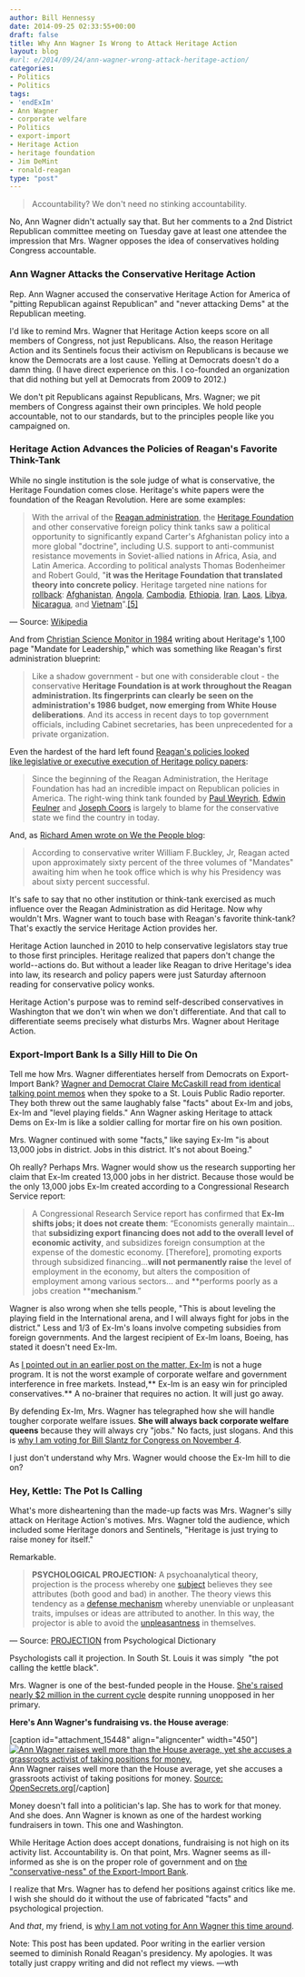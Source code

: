 ```yaml
---
author: Bill Hennessy
date: 2014-09-25 02:33:55+00:00
draft: false
title: Why Ann Wagner Is Wrong to Attack Heritage Action
layout: blog
#url: e/2014/09/24/ann-wagner-wrong-attack-heritage-action/
categories:
- Politics
- Politics
tags:
- 'endExIm'
- Ann Wagner
- corporate welfare
- Politics
- export-import
- Heritage Action
- heritage foundation
- Jim DeMint
- ronald-reagan
type: "post"
---
```


> Accountability? We don't need no stinking accountability.



No, Ann Wagner didn't actually say that. But her comments to a 2nd District Republican committee meeting on Tuesday gave at least one attendee the impression that Mrs. Wagner opposes the idea of conservatives holding Congress accountable.



### Ann Wagner Attacks the Conservative Heritage Action



Rep. Ann Wagner accused the conservative Heritage Action for America of "pitting Republican against Republican" and "never attacking Dems" at the Republican meeting.

I'd like to remind Mrs. Wagner that Heritage Action keeps score on all members of Congress, not just Republicans. Also, the reason Heritage Action and its Sentinels focus their activism on Republicans is because we know the Democrats are a lost cause. Yelling at Democrats doesn't do a damn thing. (I have direct experience on this. I co-founded an organization that did nothing but yell at Democrats from 2009 to 2012.)

We don't pit Republicans against Republicans, Mrs. Wagner; we pit members of Congress against their own principles. We hold people accountable, not to our standards, but to the principles people like you campaigned on.



### Heritage Action Advances the Policies of Reagan's Favorite Think-Tank



While no single institution is the sole judge of what is conservative, the Heritage Foundation comes close. Heritage's white papers were the foundation of the Reagan Revolution. Here are some examples:



> With the arrival of the [Reagan administration](https://en.wikipedia.org/wiki/Reagan_administration), the [Heritage Foundation](https://en.wikipedia.org/wiki/Heritage_Foundation) and other conservative foreign policy think tanks saw a political opportunity to significantly expand Carter's Afghanistan policy into a more global "doctrine", including U.S. support to anti-communist resistance movements in Soviet-allied nations in Africa, Asia, and Latin America. According to political analysts Thomas Bodenheimer and Robert Gould, "**it was the Heritage Foundation that translated theory into concrete policy**. Heritage targeted nine nations for [rollback](https://en.wikipedia.org/wiki/Rollback): [Afghanistan](https://en.wikipedia.org/wiki/Afghanistan), [Angola](https://en.wikipedia.org/wiki/Angola), [Cambodia](https://en.wikipedia.org/wiki/Cambodia), [Ethiopia](https://en.wikipedia.org/wiki/Ethiopia), [Iran](https://en.wikipedia.org/wiki/Iran), [Laos](https://en.wikipedia.org/wiki/Laos), [Libya](https://en.wikipedia.org/wiki/Libya), [Nicaragua](https://en.wikipedia.org/wiki/Nicaragua), and [Vietnam](https://en.wikipedia.org/wiki/Vietnam)".[[5]](https://en.wikipedia.org/wiki/Reagan_Doctrine#cite_note-5)

— Source: [Wikipedia](https://en.wikipedia.org/wiki/Reagan_Doctrine#Heritage_Foundation_initiatives)



And from [Christian Science Monitor in 1984](https://www.csmonitor.com/1984/1207/120768.html) writing about Heritage's 1,100 page "Mandate for Leadership," which was something like Reagan's first administration blueprint:



> Like a shadow government - but one with considerable clout - the conservative **Heritage Foundation is at work throughout the Reagan administration. Its fingerprints can clearly be seen on the administration's 1986 budget, now emerging from White House deliberations**. And its access in recent days to top government officials, including Cabinet secretaries, has been unprecedented for a private organization.



Even the hardest of the hard left found [Reagan's policies looked like legislative or executive execution of Heritage policy papers](https://quietmike.org/2014/03/24/knowing-enemy-heritage-foundation/):



> Since the beginning of the Reagan Administration, the Heritage Foundation has had an incredible impact on Republican policies in America. The right-wing think tank founded by [Paul Weyrich](https://en.wikipedia.org/wiki/Paul_Weyrich), [Edwin Feulner](https://en.wikipedia.org/wiki/Edwin_Feulner) and [Joseph Coors](https://en.wikipedia.org/wiki/Joseph_Coors) is largely to blame for the conservative state we find the country in today.



And, as [Richard Amen wrote on We the People blog](https://sarasotaconservative.blogspot.com/2010/08/ronald-reagan-heritage-foundation.html):



> According to conservative writer William F.Buckley, Jr, Reagan acted upon approximately sixty percent of the three volumes of "Mandates" awaiting him when he took office which is why his Presidency was about sixty percent successful.



It's safe to say that no other institution or think-tank exercised as much influence over the Reagan Administration as did Heritage. Now why wouldn't Mrs. Wagner want to touch base with Reagan's favorite think-tank? That's exactly the service Heritage Action provides her.

Heritage Action launched in 2010 to help conservative legislators stay true to those first principles. Heritage realized that papers don't change the world--actions do. But without a leader like Reagan to drive Heritage's idea into law, its research and policy papers were just Saturday afternoon reading for conservative policy wonks.

Heritage Action's purpose was to remind self-described conservatives in Washington that we don't win when we don't differentiate. And that call to differentiate seems precisely what disturbs Mrs. Wagner about Heritage Action.



### Export-Import Bank Is a Silly Hill to Die On



Tell me how Mrs. Wagner differentiates herself from Democrats on Export-Import Bank? [Wagner and Democrat Claire McCaskill read from identical talking point memos](https://hennessysview.com/2014/09/10/heres-ex-im-facts-ann-wagner-claire-mccaskill-wont-tell/) when they spoke to a St. Louis Public Radio reporter. They both threw out the same laughably false "facts" about Ex-Im and jobs, Ex-Im and "level playing fields." Ann Wagner asking Heritage to attack Dems on Ex-Im is like a soldier calling for mortar fire on his own position.

Mrs. Wagner continued with some "facts," like saying Ex-Im "is about 13,000 jobs in district. Jobs in this district. It's not about Boeing."

Oh really? Perhaps Mrs. Wagner would show us the research supporting her claim that Ex-Im created 13,000 jobs in her district. Because those would be the only 13,000 jobs Ex-Im created according to a Congressional Research Service report:



> A Congressional Research Service report has confirmed that **Ex-Im shifts jobs; it does not create them**: “Economists generally maintain… that **subsidizing export financing does not add to the overall level of economic activity**, and subsidizes foreign consumption at the expense of the domestic economy. [Therefore], promoting exports through subsidized financing…**will not permanently raise** the level of employment in the economy, but alters the composition of employment among various sectors… and **performs poorly as a jobs creation ****mechanism**.”



Wagner is also wrong when she tells people, "This is about leveling the playing field in the International arena, and I will always fight for jobs in the district." Less and 1/3 of Ex-Im's loans involve competing subsidies from foreign governments. And the largest recipient of Ex-Im loans, Boeing, has stated it doesn't need Ex-Im.

As [I pointed out in an earlier post on the matter, Ex-Im](https://hennessysview.com/2014/09/10/heres-ex-im-facts-ann-wagner-claire-mccaskill-wont-tell/) is not a huge program. It is not the worst example of corporate welfare and government interference in free markets. Instead,** Ex-Im is an easy win for principled conservatives.** A no-brainer that requires no action. It will just go away.

By defending Ex-Im, Mrs. Wagner has telegraphed how she will handle tougher corporate welfare issues. **She will always back corporate welfare queens** because they will always cry "jobs." No facts, just slogans. And this is [why I am voting for Bill Slantz for Congress on November 4](https://hennessysview.com/2014/09/23/will-vote-libertarian-bill-slantz-congress/).

I just don't understand why Mrs. Wagner would choose the Ex-Im hill to die on?



### Hey, Kettle: The Pot Is Calling



What's more disheartening than the made-up facts was Mrs. Wagner's silly attack on Heritage Action's motives. Mrs. Wagner told the audience, which included some Heritage donors and Sentinels, "Heritage is just trying to raise money for itself."

Remarkable.



> **PSYCHOLOGICAL PROJECTION:** A psychoanalytical theory, projection is the process whereby one [subject](https://psychologydictionary.org/subject/) believes they see attributes (both good and bad) in another. The theory views this tendency as a [defense mechanism](https://psychologydictionary.org/defense-mechanism/) whereby unenviable or unpleasant traits, impulses or ideas are attributed to another. In this way, the projector is able to avoid the [unpleasantness](https://psychologydictionary.org/unpleasantness/) in themselves.

— Source: [PROJECTION](https://psychologydictionary.org/projection/) from Psychological Dictionary





Psychologists call it projection. In South St. Louis it was simply  "the pot calling the kettle black".

Mrs. Wagner is one of the best-funded people in the House. [She's raised nearly $2 million in the current cycle](https://www.opensecrets.org/politicians/summary.php?cid=N00033106&cycle=2014) despite running unopposed in her primary.

**Here's Ann Wagner's fundraising vs. the House average**:

[caption id="attachment_15448" align="aligncenter" width="450"][![Ann Wagner raises well more than the House average, yet she accuses a grassroots activist of taking positions for money.](https://hennessysview.com/wp-content/uploads/2014/09/totVSavg.png)
](https://hennessysview.com/wp-content/uploads/2014/09/totVSavg.png) Ann Wagner raises well more than the House average, yet she accuses a grassroots activist of taking positions for money. [Source: OpenSecrets.org](https://www.opensecrets.org/politicians/summary.php?cid=N00033106&cycle=2014)[/caption]

Money doesn't fall into a politician's lap. She has to work for that money. And she does. Ann Wagner is known as one of the hardest working fundraisers in town. This one and Washington.

While Heritage Action does accept donations, fundraising is not high on its activity list. Accountability is. On that point, Mrs. Wagner seems as ill-informed as she is on the proper role of government and on [the "conservative-ness" of the Export-Import Bank](https://hennessysview.com/2014/09/10/heres-ex-im-facts-ann-wagner-claire-mccaskill-wont-tell/).

I realize that Mrs. Wagner has to defend her positions against critics like me. I wish she should do it without the use of fabricated "facts" and psychological projection.

And _that_, my friend, is [why I am not voting for Ann Wagner this time around](https://hennessysview.com/2014/09/21/will-not-vote-for-wagner/).



Note: This post has been updated. Poor writing in the earlier version seemed to diminish Ronald Reagan's presidency. My apologies. It was totally just crappy writing and did not reflect my views. —wth
